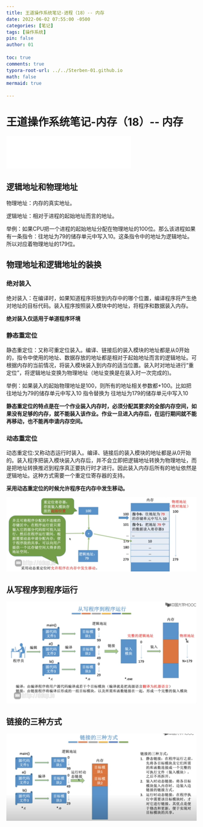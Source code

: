 ```yaml
---
title: 王道操作系统笔记-进程（18）-- 内存
date: 2022-06-02 07:55:00 -0500
categories: [笔记]
tags: [操作系统]
pin: false
author: 01

toc: true
comments: true
typora-root-url: ../../Sterben-01.github.io
math: false
mermaid: true

---
```


# 王道操作系统笔记-内存（18）-- 内存

<iframe frameborder="no" border="0" marginwidth="0" marginheight="0" width="330" height="86" src="//music.163.com/outchain/player?type=2&amp;id=410446173&amp;auto=1&amp;height=66"> </iframe>

## 逻辑地址和物理地址

物理地址：内存的真实地址。

逻辑地址：相对于进程的起始地址而言的地址。

举例：如果CPU把一个进程的起始地址分配在物理地址的100位。那么该进程如果有一条指令：往地址为79的储存单元中写入10。这条指令中的地址为逻辑地址。所以对应着物理地址的179位。



## 物理地址和逻辑地址的装换

### 绝对装入

绝对装入：在编译时，如果知道程序将放到内存中的哪个位置，编译程序将产生绝对地址的目标代码。装入程序按照装入模块中的地址，将程序和数据装入内存。

**绝对装入仅适用于单道程序环境**

### 静态重定位

静态重定位：又称可重定位装入。编译、链接后的装入模块的地址都是从0开始的，指令中使用的地址、数据存放的地址都是相对于起始地址而言的逻辑地址。可根据内存的当前情况，将装入模块装入到内存的适当位置。装入时对地址进行“重定位”，将逻辑地址变换为物理地址（地址变换是在装入时一次完成的)。

举例：如果装入的起始物理地址是100，则所有的地址相关参数都+100。比如把 往地址为79的储存单元中写入10 指令替换为 往地址为179的储存单元中写入10

**静态重定位的特点是在一个作业装入内存时，必须分配其要求的全部内存空间，如果没有足够的内存，就不能装入该作业。作业一旦进入内存后，在运行期间就不能再移动，也不能再申请内存空间。**

### 动态重定位

动态重定位:又称动态运行时装入。编译、链接后的装入模块的地址都是从0开始的。装入程序把装入模块装入内存后，并不会立即把逻辑地址转换为物理地址，而是把地址转换推迟到程序真正要执行时才进行。因此装入内存后所有的地址依然是逻辑地址。这种方式需要一个重定位寄存器的支持。

**采用动态重定位的时候允许程序在内存中发生移动。**

![QQ截图20220602095001](/assets/blog_res/2022-06-02-OS21.assets/QQ%E6%88%AA%E5%9B%BE20220602095001.png)



## 从写程序到程序运行

![QQ截图20220602095116](/assets/blog_res/2022-06-02-OS21.assets/QQ%E6%88%AA%E5%9B%BE20220602095116.png)

## 链接的三种方式

![QQ截图20220602095635](/assets/blog_res/2022-06-02-OS21.assets/QQ%E6%88%AA%E5%9B%BE20220602095635.png)
